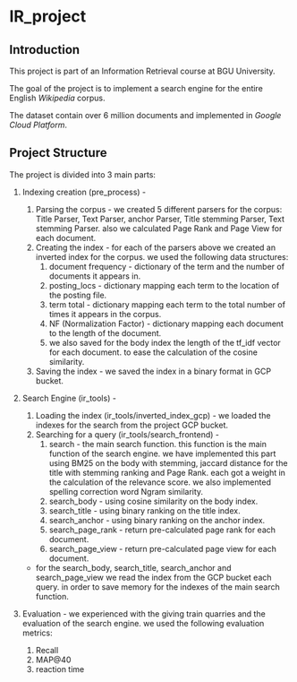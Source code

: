 # IR_project

## Introduction
This project is part of an Information Retrieval course at BGU University. 

The goal of the project is to implement a search engine for the entire English *Wikipedia* corpus.

The dataset contain over 6 million documents and implemented in *Google Cloud Platform*. 

## Project Structure

The project is divided into 3 main parts:

1. Indexing creation (pre_process) - 
    1. Parsing the corpus -
        we created 5 different parsers for the corpus: Title Parser, Text Parser, anchor Parser, Title stemming Parser, Text stemming Parser. also we calculated Page Rank and Page View for each document.
    2. Creating the index - 
        for each of the parsers above we created an inverted index for the corpus. we used the following data structures:
       1. document frequency - dictionary of the term and the number of documents it appears in.
       2. posting_locs - dictionary mapping each term to the location of the posting file.
       3. term total - dictionary mapping each term to the total number of times it appears in the corpus.
       4. NF (Normalization Factor) - dictionary mapping each document to the length of the document.
       5. we also saved for the body index the length of the tf_idf vector for each document. to ease the calculation of the cosine similarity.
   3. Saving the index - 
       we saved the index in a binary format in GCP bucket.

2. Search Engine (ir_tools) -
    1. Loading the index (ir_tools/inverted_index_gcp) - 
        we loaded the indexes for the search from the project GCP bucket.
    2. Searching for a query (ir_tools/search_frontend) - 
       1. search - the main search function. this function is the main function of the search engine. we have implemented this part using BM25 on the body with stemming, jaccard distance for the title with stemming ranking and Page Rank. each got a weight in the calculation of the relevance score. we also implemented spelling correction word Ngram similarity.
       2. search_body - using cosine similarity on the body index.
       3. search_title - using binary ranking on the title index.
       4. search_anchor - using binary ranking on the anchor index.
       5. search_page_rank - return pre-calculated page rank for each document.
       6. search_page_view - return pre-calculated page view for each document.
      * for the search_body, search_title, search_anchor and search_page_view we read the index from the GCP bucket each query. in order to save memory for the indexes of the main search function.

3. Evaluation - we experienced with the giving train quarries and the evaluation of the search engine. we used the following evaluation metrics:
   1. Recall
   2. MAP@40
   3. reaction time


